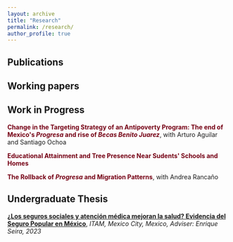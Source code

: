 ```yaml
---
layout: archive
title: "Research"
permalink: /research/
author_profile: true
---
```


**Publications**
---

**Working papers**
---

**Work in Progress**
---
<span style ="color: #750014">**Change in the Targeting Strategy of an Antipoverty Program: The end of Mexico's _Progresa_ and rise of _Becas Benito Juarez_**</span>, with Arturo Aguilar and Santiago Ochoa

<span style ="color: #750014">**Educational Attainment and Tree Presence Near Sudents' Schools and Homes**</span>

<span style = "color: #750014">**The Rollback of _Progresa_ and Migration Patterns**</span>, with Andrea Rancaño

**Undergraduate Thesis**
---
[**¿Los seguros sociales y atención médica mejoran la salud? Evidencia del Seguro Popular en México**](https://robertoglz.github.io/files/tesis_BA_RobertoGonzalez.pdf), _ITAM, Mexico City, Mexico, Adviser: Enrique Seira, 2023_

<!---
{% if author.googlescholar %}
  You can also find my articles on <u><a href="{{author.googlescholar}}">my Google Scholar profile</a>.</u>
{% endif %}

{% include base_path %}

{% for post in site.publications reversed %}
  {% include archive-single.html %}
{% endfor %}
-->
